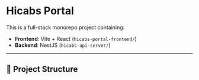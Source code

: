 # Hicabs Portal

This is a full-stack monorepo project containing:

- **Frontend**: Vite + React (`hicabs-portal-frontend/`)
- **Backend**: NestJS (`hicabs-api-server/`)

---

## 🚀 Project Structure
